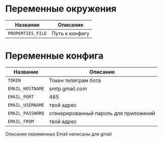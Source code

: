 # Переменные окружения
| Название       | Описание                                                |
|----------------|---------------------------------------------------------|
| `PROPERTIES_FILE`  | Путь к конфигу                                          |

# Переменные конфига
| Название         | Описание                               |
|------------------|----------------------------------------|
| `TOKEN`          | Токен телеграм бота                    |
| `EMAIL_HOSTNAME` | smtp.gmail.com                         |
| `EMAIL_PORT`     | 465                                    |
| `EMAIL_USERNAME` | твой адрес                             |
| `EMAIL_PASSWORD` | сгенерированный пароль для приложений  |
| `EMAIL_FROM`     | твой адрес                             |
Описания переменных Email написаны для gmail